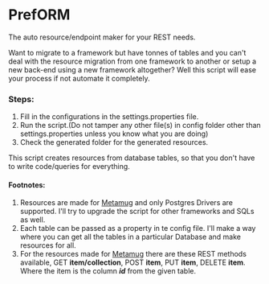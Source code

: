 # PrefORM
The auto resource/endpoint maker for your REST needs.

Want to migrate to a framework but have tonnes of tables and you can't deal with the resource migration from one framework to another or setup a new back-end using a new framework altogether? Well this script will ease your process if not automate it completely.

### Steps:

1. Fill in the configurations in the settings.properties file.
2. Run the script.(Do not tamper any other file(s) in config folder other than settings.properties unless you know what you are doing)
3. Check the generated folder for the generated resources.

This script creates resources from database tables, so that you don't have to write code/queries for everything.

#### Footnotes:
1. Resources are made for [Metamug](https://metamug.com/) and only Postgres Drivers are supported. I'll try to upgrade the script for other frameworks and SQLs as well.
2. Each table can be passed as a property in te config file. I'll make a way where you can get all the tables in a particular Database and make resources for all.
3. For the resources made for [Metamug](https://metamug.com/) there are these REST methods available, GET **item/collection**, POST **item**, PUT **item**, DELETE **item**. Where the item is the column **_id_** from the given table.
